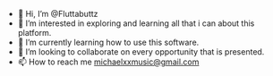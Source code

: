 - 👋 Hi, I’m @Fluttabuttz
- 👀 I’m interested in exploring and learning all that i can about this platform.
- 🌱 I’m currently learning how to use this software.
- 💞️ I’m looking to collaborate on every opportunity that is presented.
- 📫 How to reach me michaelxxmusic@gmail.com

<!---
Fluttabuttz/Fluttabuttz is a ✨ special ✨ repository because its `README.md` (this file) appears on your GitHub profile.
You can click the Preview link to take a look at your changes.
--->
